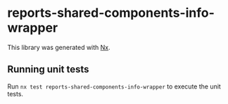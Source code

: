 # reports-shared-components-info-wrapper

This library was generated with [Nx](https://nx.dev).

## Running unit tests

Run `nx test reports-shared-components-info-wrapper` to execute the unit tests.
